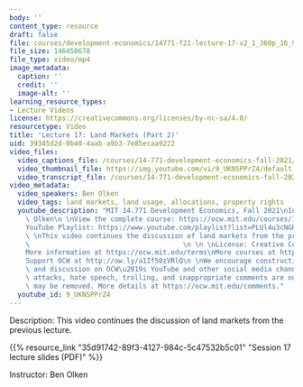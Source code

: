 ```yaml
---
body: ''
content_type: resource
draft: false
file: courses/development-economics/14771-f21-lecture-17-v2_1_360p_16_9.mp4
file_size: 146450678
file_type: video/mp4
image_metadata:
  caption: ''
  credit: ''
  image-alt: ''
learning_resource_types:
- Lecture Videos
license: https://creativecommons.org/licenses/by-nc-sa/4.0/
resourcetype: Video
title: 'Lecture 17: Land Markets (Part 2)'
uid: 39345d2d-0b40-4aab-a9b3-7e85ecaa9222
video_files:
  video_captions_file: /courses/14-771-development-economics-fall-2021/1HV1I9lT0ygTVgjMYxnKK1W7Zy61Cg_Ku_transcript.webvtt
  video_thumbnail_file: https://img.youtube.com/vi/9_UKNSPPrZ4/default.jpg
  video_transcript_file: /courses/14-771-development-economics-fall-2021/1HV1I9lT0ygTVgjMYxnKK1W7Zy61Cg_Ku_transcript.pdf
video_metadata:
  video_speakers: Ben Olken
  video_tags: land markets, land usage, allocations, property rights
  youtube_description: "MIT 14.771 Development Economics, Fall 2021\nInstructor: Ben\
    \ Olken\n \nView the complete course: https://ocw.mit.edu/courses/14-771-development-economics-fall-2021\n\
    YouTube Playlist: https://www.youtube.com/playlist?list=PLUl4u3cNGP61kvh3caDts2R6LmkYbmzaG\n\
    \ \nThis video continues the discussion of land markets from the previous lecture.\
    \                                      \n \n \nLicense: Creative Commons BY-NC-SA\n\
    More information at https://ocw.mit.edu/terms\nMore courses at https://ocw.mit.edu\n\
    Support OCW at http://ow.ly/a1If50zVRlQ\n \nWe encourage constructive comments\
    \ and discussion on OCW\u2019s YouTube and other social media channels. Personal\
    \ attacks, hate speech, trolling, and inappropriate comments are not allowed and\
    \ may be removed. More details at https://ocw.mit.edu/comments."
  youtube_id: 9_UKNSPPrZ4
---
```

Description: This video continues the discussion of land markets from the previous lecture.

{{% resource_link "35d91742-89f3-4127-984c-5c47532b5c01" "Session 17 lecture slides (PDF)" %}}

Instructor: Ben Olken